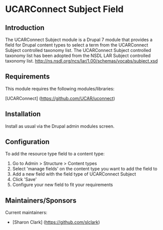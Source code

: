 UCARConnect Subject Field
======================

## Introduction

The UCARConnect Subject module is a Drupal 7 module that provides a field for Drupal content types to select a term from the UCARConnect Subject controlled taxonomy list.  The UCARConnect Subject controlled taxonomy list has been adopted from the NSDL LAR Subject controlled taxonomy list. http://ns.nsdl.org/ncs/lar/1.00/schemas/vocabs/subject.xsd

## Requirements

This module requires the following modules/libraries:

[UCARConnect] (https://github.com/UCAR/uconnect)

## Installation

Install as usual via the Drupal admin modules screen.

## Configuration

To add the resource type field to a content type:

1. Go to Admin > Structure > Content types
2. Select 'manage fields' on the content type you want to add the field to
3. Add a new field with the field type of UCARConnect Subject
4. Click 'Save'
5. Configure your new field to fit your requirements


## Maintainers/Sponsors

Current maintainers:

* [Sharon Clark] (https://github.com/slclark)

